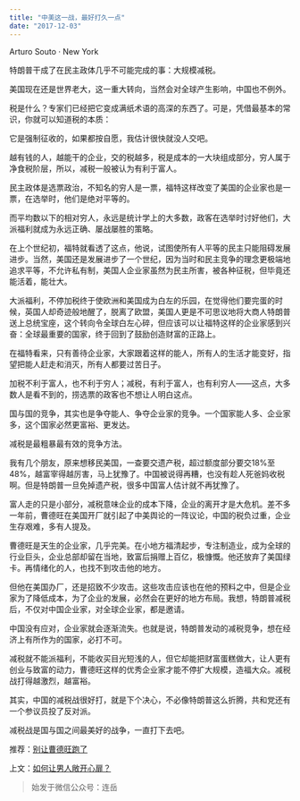 ```yaml
---
title: "中美这一战，最好打久一点"
date: "2017-12-03"
---
```


Arturo Souto · New York

特朗普干成了在民主政体几乎不可能完成的事：大规模减税。

美国现在还是世界老大，这一重大转向，当然会对全球产生影响，中国也不例外。

税是什么？专家们已经把它变成满纸术语的高深的东西了。可是，凭借最基本的常识，你就可以知道税的本质：

它是强制征收的，如果都按自愿，我估计很快就没人交吧。

越有钱的人，越能干的企业，交的税越多，税是成本的一大块组成部分，穷人属于净食税阶层，所以，减税一般被认为有利于富人。

民主政体是选票政治，不知名的穷人是一票，福特这样改变了美国的企业家也是一票，在选举时，他们是绝对平等的。

而平均数以下的相对穷人，永远是统计学上的大多数，政客在选举时讨好他们，大派福利就成为永远正确、屡战屡胜的策略。

在上个世纪初，福特就看透了这点，他说，试图使所有人平等的民主只能阻碍发展进步。当然，美国还是发展进步了一个世纪，因为当时和民主竞争的理念更极端地追求平等，不允许私有制，美国人企业家虽然为民主所害，被各种征税，但毕竟还能活着，能壮大。

大派福利，不停加税终于使欧洲和美国成为白左的乐园，在觉得他们要完蛋的时候，英国人却奇迹般地醒了，脱离了欧盟，美国人更是不可思议地将大商人特朗普送上总统宝座，这个转向令全球白左心碎，但应该可以让福特这样的企业家感到兴奋：全球最重要的国家，终于回到了鼓励创造财富的正路上。

在福特看来，只有善待企业家，大家跟着这样的能人，所有人的生活才能变好，指望把能人赶走和消灭，所有人都要过苦日子。

加税不利于富人，也不利于穷人；减税，有利于富人，也有利穷人——这点，大多数人是看不到的，捞选票的政客也不想让人明白这点。

国与国的竞争，其实也是争夺能人、争夺企业家的竞争。一个国家能人多、企业家多，这个国家必然更富裕、更发达。

减税是最粗暴最有效的竞争方法。

我有几个朋友，原来想移民美国，一查要交遗产税，超过额度部分要交18%至48%，越富宰得越厉害，马上犹豫了。中国被说得再糟，也没有趁人死爸妈收税啊。但是特朗普一旦免掉遗产税，很多中国富人估计就不再犹豫了。

富人走的只是小部分，减税意味企业的成本下降，企业的离开才是大危机。差不多一年前，曹德旺在美国开厂就引起了中美舆论的一阵议论，中国的税负过重，企业生存艰难，多有人提及。

曹德旺是天生的企业家，几乎完美。在小地方福清起步，专注制造业，成为全球的行业巨头，企业总部却留在当地，致富后捐赠上百亿，极慷慨。他还放弃了美国绿卡。再情绪化的人，也找不到攻击他的地方。

但他在美国办厂，还是招致不少攻击。这些攻击应该也在他的预料之中，但是企业家为了降低成本，为了企业的发展，必然会在更好的地方布局。我想，特朗普减税后，不仅对中国企业家，对全球企业家，都是邀请。

中国没有应对，企业家就会逐渐流失。也就是说，特朗普发动的减税竞争，想在经济上有所作为的国家，必打不可。

减税就不能派福利，不能收买目光短浅的人，但它却能把财富蛋糕做大，让人更有创业与致富的动力，曹德旺这样的优秀企业家才能不停扩大规模，造福大众。减税战打得越激烈，越富裕。

其实，中国的减税战很好打，就是下个决心，不必像特朗普这么折腾，共和党还有一个参议员投了反对派。

减税战是国与国之间最美好的战争，一直打下去吧。

推荐：[别让曹德旺跑了](http://mp.weixin.qq.com/s?__biz=MjM5NDU0Mjk2MQ==&mid=2651622616&idx=1&sn=c891140bba20a58ab8b4a72885c982ae&chksm=bd7e08c68a0981d0f3fc98b08abfb175d0954ceb12383ecc59b32669e61036a9aa31a157ca5e&scene=21#wechat_redirect)

上文：[如何让男人敞开心扉？](http://mp.weixin.qq.com/s?__biz=MjM5NDU0Mjk2MQ==&mid=2651624315&idx=1&sn=ef3e82770b05b97151c8420e5677bec9&chksm=bd7e17658a099e737e608b91c2c863b6e867bed2ed92c136119a3fbb3101cb7064e83547ba73&scene=21#wechat_redirect)

> 始发于微信公众号：连岳
